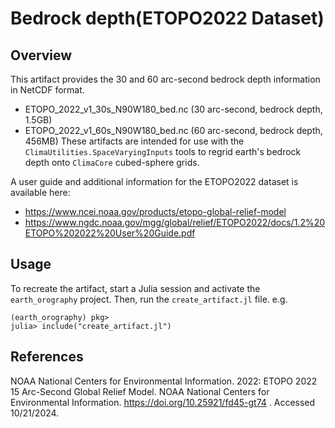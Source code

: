 # Bedrock depth(ETOPO2022 Dataset)


## Overview 

This artifact provides the 30 and 60 arc-second bedrock depth information 
in NetCDF format. 
- ETOPO_2022_v1_30s_N90W180_bed.nc (30 arc-second, bedrock depth, 1.5GB)
- ETOPO_2022_v1_60s_N90W180_bed.nc (60 arc-second, bedrock depth, 456MB)
These artifacts are intended for use with the `ClimaUtilities.SpaceVaryingInputs`
tools to regrid earth's bedrock depth onto `ClimaCore` cubed-sphere grids. 


A user guide and additional information for the ETOPO2022 dataset is available here: 
- https://www.ncei.noaa.gov/products/etopo-global-relief-model
- https://www.ngdc.noaa.gov/mgg/global/relief/ETOPO2022/docs/1.2%20ETOPO%202022%20User%20Guide.pdf

## Usage

To recreate the artifact, start a Julia session and activate the 
`earth_orography` project. Then, run the `create_artifact.jl` file. 
e.g. 
```
(earth_orography) pkg>
julia> include("create_artifact.jl")
```

## References

NOAA National Centers for Environmental Information. 2022: ETOPO 2022 15 Arc-Second
Global Relief Model. NOAA National Centers for Environmental Information.
https://doi.org/10.25921/fd45-gt74 . Accessed 10/21/2024.

